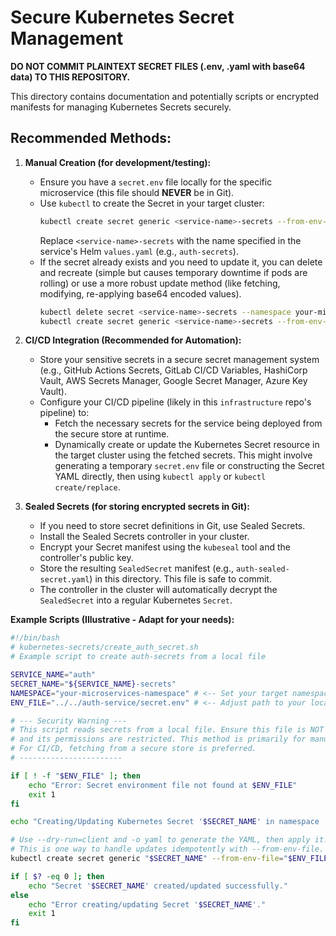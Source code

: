 # Secure Kubernetes Secret Management

**DO NOT COMMIT PLAINTEXT SECRET FILES (.env, .yaml with base64 data) TO THIS REPOSITORY.**

This directory contains documentation and potentially scripts or encrypted manifests for managing Kubernetes Secrets securely.

## Recommended Methods:

1.  **Manual Creation (for development/testing):**
    * Ensure you have a `secret.env` file locally for the specific microservice (this file should **NEVER** be in Git).
    * Use `kubectl` to create the Secret in your target cluster:
        ```bash
        kubectl create secret generic <service-name>-secrets --from-env-file=path/to/local/secret.env --namespace your-microservices-namespace
        ```
      Replace `<service-name>-secrets` with the name specified in the service's Helm `values.yaml` (e.g., `auth-secrets`).
    * If the secret already exists and you need to update it, you can delete and recreate (simple but causes temporary downtime if pods are rolling) or use a more robust update method (like fetching, modifying, re-applying base64 encoded values).
        ```bash
        kubectl delete secret <service-name>-secrets --namespace your-microservices-namespace
        kubectl create secret generic <service-name>-secrets --from-env-file=path/to/local/secret.env --namespace your-microservices-namespace
        ```

2.  **CI/CD Integration (Recommended for Automation):**
    * Store your sensitive secrets in a secure secret management system (e.g., GitHub Actions Secrets, GitLab CI/CD Variables, HashiCorp Vault, AWS Secrets Manager, Google Secret Manager, Azure Key Vault).
    * Configure your CI/CD pipeline (likely in this `infrastructure` repo's pipeline) to:
        * Fetch the necessary secrets for the service being deployed from the secure store at runtime.
        * Dynamically create or update the Kubernetes Secret resource in the target cluster using the fetched secrets. This might involve generating a temporary `secret.env` file or constructing the Secret YAML directly, then using `kubectl apply` or `kubectl create/replace`.

3.  **Sealed Secrets (for storing encrypted secrets in Git):**
    * If you need to store secret definitions in Git, use Sealed Secrets.
    * Install the Sealed Secrets controller in your cluster.
    * Encrypt your Secret manifest using the `kubeseal` tool and the controller's public key.
    * Store the resulting `SealedSecret` manifest (e.g., `auth-sealed-secret.yaml`) in this directory. This file is safe to commit.
    * The controller in the cluster will automatically decrypt the `SealedSecret` into a regular Kubernetes `Secret`.

**Example Scripts (Illustrative - Adapt for your needs):**

```bash
#!/bin/bash
# kubernetes-secrets/create_auth_secret.sh
# Example script to create auth-secrets from a local file

SERVICE_NAME="auth"
SECRET_NAME="${SERVICE_NAME}-secrets"
NAMESPACE="your-microservices-namespace" # <-- Set your target namespace
ENV_FILE="../../auth-service/secret.env" # <-- Adjust path to your local secret.env

# --- Security Warning ---
# This script reads secrets from a local file. Ensure this file is NOT in Git
# and its permissions are restricted. This method is primarily for manual use.
# For CI/CD, fetching from a secure store is preferred.
# -----------------------

if [ ! -f "$ENV_FILE" ]; then
    echo "Error: Secret environment file not found at $ENV_FILE"
    exit 1
fi

echo "Creating/Updating Kubernetes Secret '$SECRET_NAME' in namespace '$NAMESPACE'..."

# Use --dry-run=client and -o yaml to generate the YAML, then apply it.
# This is one way to handle updates idempotently with --from-env-file.
kubectl create secret generic "$SECRET_NAME" --from-env-file="$ENV_FILE" --dry-run=client -o yaml | kubectl apply -f - --namespace "$NAMESPACE"

if [ $? -eq 0 ]; then
    echo "Secret '$SECRET_NAME' created/updated successfully."
else
    echo "Error creating/updating Secret '$SECRET_NAME'."
    exit 1
fi